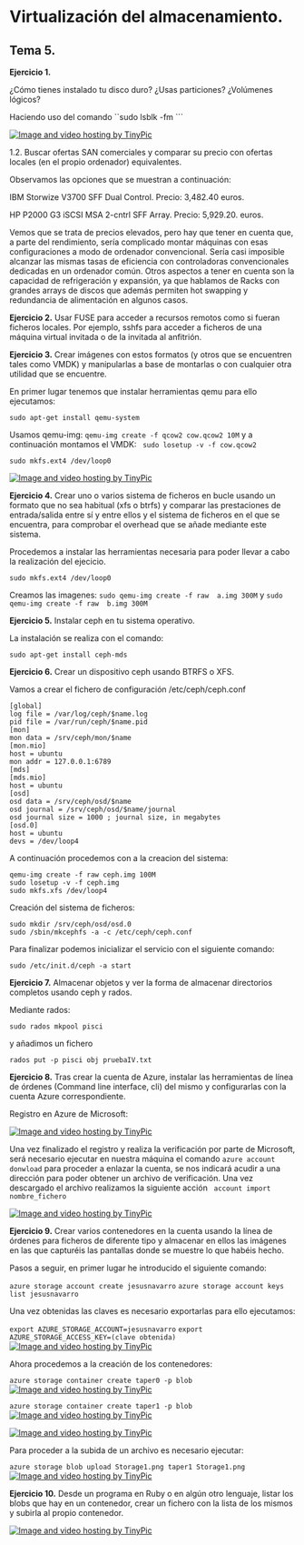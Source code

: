 # Virtualización del almacenamiento. 

## Tema 5.

**Ejercicio 1.** 

¿Cómo tienes instalado tu disco duro? ¿Usas particiones? ¿Volúmenes lógicos?

Haciendo uso del comando ``sudo lsblk -fm ```

<a href="http://es.tinypic.com?ref=zu45qx" target="_blank"><img src="http://i61.tinypic.com/zu45qx.png" border="0" alt="Image and video hosting by TinyPic"></a>

1.2. Buscar ofertas SAN comerciales y comparar su precio con ofertas locales (en el propio ordenador) equivalentes.

Observamos las opciones que se muestran a continuación:

IBM Storwize V3700 SFF Dual Control. Precio: 3,482.40 euros.

HP P2000 G3 iSCSI MSA 2-cntrl SFF Array. Precio: 5,929.20. euros.

Vemos que se trata de precios elevados, pero hay que tener en cuenta que, a parte del rendimiento, sería complicado montar máquinas con esas configuraciones a modo de ordenador convencional. Sería casi imposible alcanzar las mismas tasas de eficiencia con controladoras convencionales dedicadas en un ordenador común. Otros aspectos a tener en cuenta son la capacidad de refrigeración y expansión, ya que hablamos de Racks con grandes arrays de discos que además permiten hot swapping y redundancia de alimentación en algunos casos.

**Ejercicio 2.**  Usar FUSE para acceder a recursos remotos como si fueran ficheros locales. Por ejemplo, sshfs para acceder a ficheros de una máquina virtual invitada o de la invitada al anfitrión.

**Ejercicio 3.** Crear imágenes con estos formatos (y otros que se encuentren tales como VMDK) y manipularlas a base de montarlas o con cualquier otra utilidad que se encuentre.

En primer lugar tenemos que instalar herramientas qemu para ello ejecutamos: 

```sudo apt-get install qemu-system ```

Usamos qemu-img: ```qemu-img create -f qcow2 cow.qcow2 10M``` y a continuación montamos el VMDK:
``` sudo losetup -v -f cow.qcow2```

```sudo mkfs.ext4 /dev/loop0```

<a href="http://es.tinypic.com?ref=2ezplrs" target="_blank"><img src="http://i58.tinypic.com/2ezplrs.png" border="0" alt="Image and video hosting by TinyPic"></a>

**Ejercicio 4.** Crear uno o varios sistema de ficheros en bucle usando un formato que no sea habitual (xfs o btrfs) y comparar las prestaciones de entrada/salida entre sí y entre ellos y el sistema de ficheros en el que se encuentra, para comprobar el overhead que se añade mediante este sistema.

Procedemos a instalar las herramientas necesaria para poder llevar a cabo la realización del ejecicio.

```sudo mkfs.ext4 /dev/loop0```

Creamos las imagenes: ```sudo qemu-img create -f raw  a.img 300M```  y ```sudo qemu-img create -f raw  b.img 300M```



**Ejercicio 5.** Instalar ceph en tu sistema operativo.

La instalación se realiza con el comando:

```sudo apt-get install ceph-mds```

**Ejercicio 6.** Crear un dispositivo ceph usando BTRFS o XFS.

Vamos a crear el fichero de configuración /etc/ceph/ceph.conf
```
[global]
log file = /var/log/ceph/$name.log
pid file = /var/run/ceph/$name.pid
[mon]
mon data = /srv/ceph/mon/$name
[mon.mio]
host = ubuntu
mon addr = 127.0.0.1:6789
[mds]
[mds.mio]
host = ubuntu
[osd]
osd data = /srv/ceph/osd/$name
osd journal = /srv/ceph/osd/$name/journal
osd journal size = 1000 ; journal size, in megabytes
[osd.0]
host = ubuntu
devs = /dev/loop4
```

A continuación procedemos con a la creacion del sistema:

```
qemu-img create -f raw ceph.img 100M
sudo losetup -v -f ceph.img
sudo mkfs.xfs /dev/loop4
```

Creación del sistema de ficheros: 

```
sudo mkdir /srv/ceph/osd/osd.0
sudo /sbin/mkcephfs -a -c /etc/ceph/ceph.conf
```

Para finalizar podemos inicializar el servicio con el siguiente comando:
```
sudo /etc/init.d/ceph -a start
```

**Ejercicio 7.** Almacenar objetos y ver la forma de almacenar directorios completos usando ceph y rados.

Mediante rados:

```sudo rados mkpool pisci```

y añadimos un fichero

```rados put -p pisci obj pruebaIV.txt```

**Ejercicio 8.** Tras crear la cuenta de Azure, instalar las herramientas de línea de órdenes (Command line interface, cli) del mismo y configurarlas con la cuenta Azure correspondiente.

Registro en Azure de Microsoft: 

<a href="http://es.tinypic.com?ref=5bo8ll" target="_blank"><img src="http://i57.tinypic.com/5bo8ll.png" border="0" alt="Image and video hosting by TinyPic"></a>

Una vez finalizado el registro y realiza la verificación por parte de Microsoft, será necesario ejecutar en nuestra máquina el comando ```azure account donwload``` para proceder a enlazar la cuenta, se nos indicará acudir a una dirección para poder obtener un archivo de verificación. Una vez descargado el archivo realizamos la siguiente acción ``` account import nombre_fichero```

<a href="http://es.tinypic.com?ref=2qx8aj9" target="_blank"><img src="http://i60.tinypic.com/2qx8aj9.png" border="0" alt="Image and video hosting by TinyPic"></a>

**Ejercicio 9.** Crear varios contenedores en la cuenta usando la línea de órdenes para ficheros de diferente tipo y almacenar en ellos las imágenes en las que capturéis las pantallas donde se muestre lo que habéis hecho.

Pasos a seguir, en primer lugar he introducido el siguiente comando:

``` azure storage account create jesusnavarro ```
```azure storage account keys list jesusnavarro```

Una vez obtenidas las claves es necesario exportarlas para ello ejecutamos:

```export AZURE_STORAGE_ACCOUNT=jesusnavarro```
```export AZURE_STORAGE_ACCESS_KEY=(clave obtenida)```
<a href="http://es.tinypic.com?ref=w7j1ox" target="_blank"><img src="http://i58.tinypic.com/w7j1ox.png" border="0" alt="Image and video hosting by TinyPic"></a>

Ahora procedemos a la creación de los contenedores: 

``` azure storage container create taper0 -p blob ```
<a href="http://es.tinypic.com?ref=29qk1uq" target="_blank"><img src="http://i60.tinypic.com/29qk1uq.png" border="0" alt="Image and video hosting by TinyPic"></a>

``` azure storage container create taper1 -p blob ```
<a href="http://es.tinypic.com?ref=23wmhvq" target="_blank"><img src="http://i62.tinypic.com/23wmhvq.png" border="0" alt="Image and video hosting by TinyPic"></a>


<a href="http://es.tinypic.com?ref=w7j1ox" target="_blank"><img src="http://i58.tinypic.com/w7j1ox.png" border="0" alt="Image and video hosting by TinyPic"></a>

Para proceder a la subida de un archivo es necesario ejecutar: 

```azure storage blob upload Storage1.png taper1 Storage1.png ```
<a href="http://es.tinypic.com?ref=r1jy4x" target="_blank"><img src="http://i60.tinypic.com/r1jy4x.png" border="0" alt="Image and video hosting by TinyPic"></a>



**Ejercicio 10.** Desde un programa en Ruby o en algún otro lenguaje, listar los blobs que hay en un contenedor, crear un fichero con la lista de los mismos y subirla al propio contenedor.

<a href="http://es.tinypic.com?ref=2hcm4i8" target="_blank"><img src="http://i61.tinypic.com/2hcm4i8.png" border="0" alt="Image and video hosting by TinyPic"></a>
